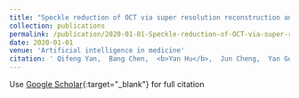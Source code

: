 ```yaml
---
title: "Speckle reduction of OCT via super resolution reconstruction and its application on retinal layer segmentation"
collection: publications
permalink: /publication/2020-01-01-Speckle-reduction-of-OCT-via-super-resolution-reconstruction-and-its-application-on-retinal-layer-segmentation
date: 2020-01-01
venue: 'Artificial intelligence in medicine'
citation: ' Qifeng Yan,  Bang Chen,  <b>Yan Hu</b>,  Jun Cheng,  Yan Gong,  Jianlong Yang,  Jiang Liu,  Yitian Zhao, &quot;Speckle reduction of OCT via super resolution reconstruction and its application on retinal layer segmentation.&quot; Artificial intelligence in medicine, 2020.'
---
```

Use [Google Scholar](https://scholar.google.com/scholar?q=Speckle+reduction+of+OCT+via+super+resolution+reconstruction+and+its+application+on+retinal+layer+segmentation){:target="_blank"} for full citation